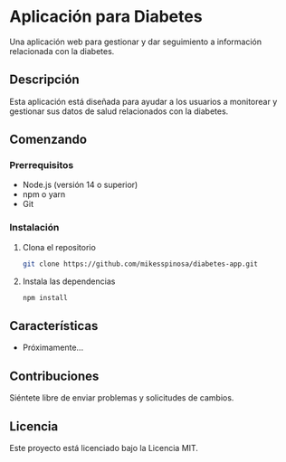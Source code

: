 # Aplicación para Diabetes

Una aplicación web para gestionar y dar seguimiento a información relacionada con la diabetes.

## Descripción
Esta aplicación está diseñada para ayudar a los usuarios a monitorear y gestionar sus datos de salud relacionados con la diabetes.

## Comenzando
### Prerrequisitos
- Node.js (versión 14 o superior)
- npm o yarn
- Git

### Instalación
1. Clona el repositorio
   ```bash
   git clone https://github.com/mikesspinosa/diabetes-app.git
   ```
2. Instala las dependencias
   ```bash
   npm install
   ```

## Características
- Próximamente...

## Contribuciones
Siéntete libre de enviar problemas y solicitudes de cambios.

## Licencia
Este proyecto está licenciado bajo la Licencia MIT. 